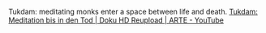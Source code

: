 Tukdam: meditating monks enter a space between life and death. [Tukdam: Meditation bis in den Tod | Doku HD Reupload | ARTE - YouTube](https://www.youtube.com/watch?v=93D3Trf2kMk)
